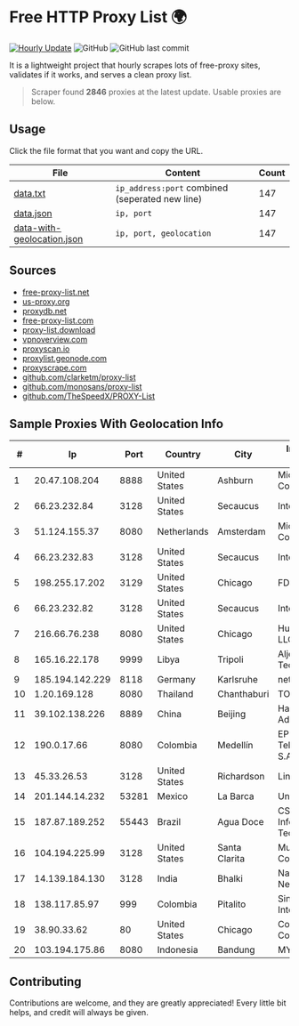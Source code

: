
# Free HTTP Proxy List 🌍

[![Hourly Update](https://github.com/mertguvencli/http-proxy-list/actions/workflows/main.yml/badge.svg?branch=main)](https://github.com/mertguvencli/http-proxy-list/actions/workflows/main.yml)
![GitHub](https://img.shields.io/github/license/mertguvencli/http-proxy-list)
![GitHub last commit](https://img.shields.io/github/last-commit/mertguvencli/http-proxy-list)

It is a lightweight project that hourly scrapes lots of free-proxy sites, validates if it works, and serves a clean proxy list.


> Scraper found **2846** proxies at the latest update. Usable proxies are below.

## Usage

Click the file format that you want and copy the URL.


|File|Content|Count|
|----|-------|-----|
|[data.txt](https://raw.githubusercontent.com/mertguvencli/http-proxy-list/main/proxy-list/data.txt)|`ip_address:port` combined (seperated new line)|147|
|[data.json](https://raw.githubusercontent.com/mertguvencli/http-proxy-list/main/proxy-list/data.json)|`ip, port`|147|
|[data-with-geolocation.json](https://raw.githubusercontent.com/mertguvencli/http-proxy-list/main/proxy-list/data-with-geolocation.json)|`ip, port, geolocation`|147|

## Sources

* [free-proxy-list.net](https://free-proxy-list.net)
* [us-proxy.org](https://www.us-proxy.org)
* [proxydb.net](http://proxydb.net)
* [free-proxy-list.com](https://free-proxy-list.com/?page=&port=&type%5B%5D=http&type%5B%5D=https&up_time=0&search=Search)
* [proxy-list.download](https://www.proxy-list.download/HTTP)
* [vpnoverview.com](https://vpnoverview.com/privacy/anonymous-browsing/free-proxy-servers)
* [proxyscan.io](https://www.proxyscan.io)
* [proxylist.geonode.com](https://proxylist.geonode.com/api/proxy-list?limit=300&page=1&sort_by=lastChecked&sort_type=desc&protocols=http,https)
* [proxyscrape.com](https://api.proxyscrape.com/v2/?request=displayproxies&protocol=http&timeout=10000&country=all&ssl=all&anonymity=all)
* [github.com/clarketm/proxy-list](https://raw.githubusercontent.com/clarketm/proxy-list/master/proxy-list-raw.txt)
* [github.com/monosans/proxy-list](https://raw.githubusercontent.com/monosans/proxy-list/main/proxies/http.txt)
* [github.com/TheSpeedX/PROXY-List](https://raw.githubusercontent.com/TheSpeedX/PROXY-List/master/http.txt)


## Sample Proxies With Geolocation Info

|#|Ip|Port|Country|City|Internet Service Provider|
|-|--|----|-------|----|-------------------------|
|1|20.47.108.204|8888|United States|Ashburn|Microsoft Corporation|
|2|66.23.232.84|3128|United States|Secaucus|Interserver, Inc|
|3|51.124.155.37|8080|Netherlands|Amsterdam|Microsoft Corporation|
|4|66.23.232.83|3128|United States|Secaucus|Interserver, Inc|
|5|198.255.17.202|3129|United States|Chicago|FDCservers.net|
|6|66.23.232.82|3128|United States|Secaucus|Interserver, Inc|
|7|216.66.76.238|8080|United States|Chicago|Hurricane Electric LLC|
|8|165.16.22.178|9999|Libya|Tripoli|Aljeel Aljadeed For Technology|
|9|185.194.142.229|8118|Germany|Karlsruhe|netcup GmbH|
|10|1.20.169.128|8080|Thailand|Chanthaburi|TOT-MOBILE|
|11|39.102.138.226|8889|China|Beijing|Hangzhou Alibaba Advertising Co|
|12|190.0.17.66|8080|Colombia|Medellín|EPM Telecomunicaciones S.A. E.S.P.|
|13|45.33.26.53|3128|United States|Richardson|Linode, LLC|
|14|201.144.14.232|53281|Mexico|La Barca|Uninet S.A. de C.V|
|15|187.87.189.252|55443|Brazil|Agua Doce|CS-NET InformÔtica e Tecnologia Ltda.|
|16|104.194.225.99|3128|United States|Santa Clarita|Multacom Corporation|
|17|14.139.184.130|3128|India|Bhalki|National Knowledge Network|
|18|138.117.85.97|999|Colombia|Pitalito|Sinergy Soluciones Integrales|
|19|38.90.33.62|80|United States|Chicago|Cogent Communications|
|20|103.194.175.86|8080|Indonesia|Bandung|MYNET|



## Contributing

Contributions are welcome, and they are greatly appreciated! Every
little bit helps, and credit will always be given.

